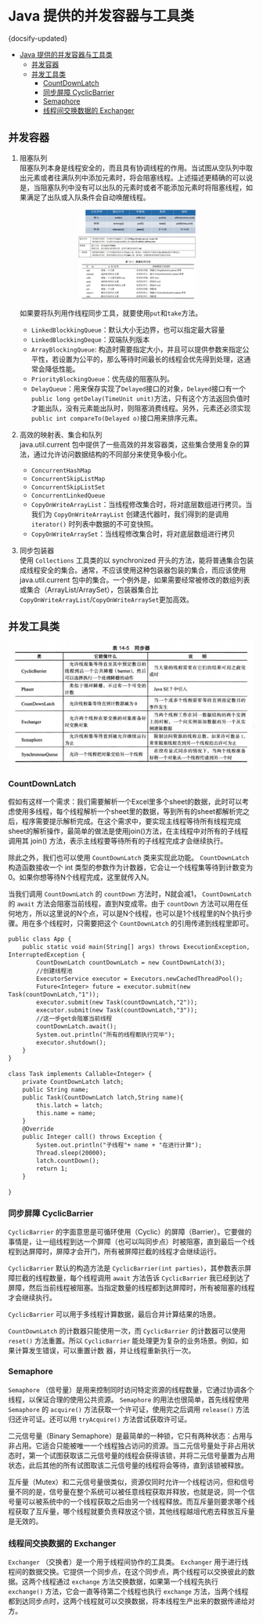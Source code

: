 # Java 提供的并发容器与工具类
{docsify-updated}

- [Java 提供的并发容器与工具类](#java-提供的并发容器与工具类)
	- [并发容器](#并发容器)
	- [并发工具类](#并发工具类)
		- [CountDownLatch](#countdownlatch)
		- [同步屏障 CyclicBarrier](#同步屏障-cyclicbarrier)
		- [Semaphore](#semaphore)
		- [线程间交换数据的 Exchanger](#线程间交换数据的-exchanger)


## 并发容器
1. 阻塞队列  
   阻塞队列本身是线程安全的，而且具有协调线程的作用。当试图从空队列中取出元素或者往满队列中添加元素时，将会阻塞线程。上述描述更精确的可以说是，当阻塞队列中没有可以出队的元素时或者不能添加元素时将阻塞线程，如果满足了出队或入队条件会自动唤醒线程。
   <center><img src="pics/blocking-queue.png" width="50%"></center>
   <center><img src="pics/blocking-q.jpg" width="50%"></center>
   
   如果要将队列用作线程同步工具，就要使用`put`和`take`方法。

   + `LinkedBlockkingQueue`：默认大小无边界，也可以指定最大容量
   + `LinkedBlockkingDeque`：双端队列版本
   + `ArrayBlockingQueue`: 构造时需要指定大小，并且可以提供参数来指定公平性，若设置为公平的，那么等待时间最长的线程会优先得到处理，这通常会降低性能。
   + `PriorityBlockingQueue`：优先级的阻塞队列。
   + `DelayQueue`：用来保存实现了`Delayed`接口的对象，`Delayed`接口有一个`public long getDelay(TimeUnit unit)`方法，只有这个方法返回负值时才能出队，没有元素能出队时，则阻塞消费线程。另外，元素还必须实现`public int compareTo(Delayed o)`接口用来排序元素。

2. 高效的映射表、集合和队列  
   java.util.current 包中提供了一些高效的并发容器类，这些集合使用复杂的算法，通过允许访问数据结构的不同部分来使竞争极小化。
   + `ConcurrentHashMap`
   + `ConcurrentSkipListMap`
   + `ConcurrentSkipListSet`
   + `ConcurrentLinkedQueue`
   + `CopyOnWriteArrayList`：当线程修改集合时，将对底层数组进行拷贝。当我们为 `CopyOnWriteArrayList` 创建迭代器时，我们得到的是调用 `iterator()` 时列表中数据的不可变快照。
   + `CopyOnWriteArraySet`：当线程修改集合时，将对底层数组进行拷贝
3. 同步包装器  
   使用 `Collections` 工具类的以 synchronized 开头的方法，能将普通集合包装成线程安全的集合。通常，不应该使用这种包装器包装的集合，而应该使用java.util.current 包中的集合。一个例外是，如果需要经常被修改的数组列表或集合（ArrayList/ArraySet），包装器集合比`CopyOnWriteArrayList`/`CopyOnWriteArraySet`更加高效。

## 并发工具类
<center><img src="pics/synchronizer.png" alt=""></center>

### CountDownLatch  
假如有这样一个需求：我们需要解析一个Excel里多个sheet的数据，此时可以考虑使用多线程，每个线程解析一个sheet里的数据，等到所有的sheet都解析完之后，程序需要提示解析完成。在这个需求中，要实现主线程等待所有线程完成sheet的解析操作，最简单的做法是使用join()方法，在主线程中对所有的子线程调用其 join() 方法，表示主线程要等待所有的子线程完成才会继续执行。

除此之外，我们也可以使用 `CountDownLatch` 类来实现此功能。 `CountDownLatch` 构造函数接收一个 int 类型的参数作为计数器，它会让一个线程集等待到计数变为0。如果你想等待N个线程完成，这里就传入N。

当我们调用 `CountDownLatch` 的 `countDown` 方法时，N就会减1， `CountDownLatch` 的 `await` 方法会阻塞当前线程，直到N变成零。由于 `countDown` 方法可以用在任何地方，所以这里说的N个点，可以是N个线程，也可以是1个线程里的N个执行步骤。用在多个线程时，只需要把这个 `CountDownLatch` 的引用传递到线程里即可。

```
public class App {
	public static void main(String[] args) throws ExecutionException, InterruptedException {
		CountDownLatch countDownLatch = new CountDownLatch(3);
		//创建线程池
		ExecutorService executor = Executors.newCachedThreadPool();
		Future<Integer> future = executor.submit(new Task(countDownLatch,"1"));
		executor.submit(new Task(countDownLatch,"2"));
		executor.submit(new Task(countDownLatch,"3"));
		//这一步get会阻塞当前线程
		countDownLatch.await();
		System.out.println("所有的线程都执行完毕");
		executor.shutdown();
	}
}

class Task implements Callable<Integer> {
	private CountDownLatch latch;
	public String name;
	public Task(CountDownLatch latch,String name){
		this.latch = latch;
		this.name = name;
	}
	@Override
	public Integer call() throws Exception {
		System.out.println("子线程"+ name + "在进行计算");
		Thread.sleep(20000);
		latch.countDown();
		return 1;
	}

}
```

### 同步屏障 CyclicBarrier  
`CyclicBarrier` 的字面意思是可循环使用（Cyclic）的屏障（Barrier）。它要做的事情是，让一组线程到达一个屏障（也可以叫同步点）时被阻塞，直到最后一个线程到达屏障时，屏障才会开门，所有被屏障拦截的线程才会继续运行。

`CyclicBarrier` 默认的构造方法是 `CyclicBarrier(int parties)`，其参数表示屏障拦截的线程数量，每个线程调用 `await` 方法告诉 `CyclicBarrier` 我已经到达了屏障，然后当前线程被阻塞。当指定数量的线程都到达屏障时，所有被阻塞的线程才会继续执行。

`CyclicBarrier` 可以用于多线程计算数据，最后合并计算结果的场景。

`CountDownLatch` 的计数器只能使用一次，而 `CyclicBarrier` 的计数器可以使用 `reset()` 方法重置。所以 `CyclicBarrier` 能处理更为复杂的业务场景。例如，如果计算发生错误，可以重置计数
器，并让线程重新执行一次。

### Semaphore  
`Semaphore` （信号量）是用来控制同时访问特定资源的线程数量，它通过协调各个线程，以保证合理的使用公共资源。 `Semaphore` 的用法也很简单，首先线程使用 `Semaphore` 的 `acquire()` 方法获取一个许可证，使用完之后调用 `release()` 方法归还许可证。还可以用 `tryAcquire()` 方法尝试获取许可证。

二元信号量（Binary Semaphore）是最简单的一种锁，它只有两种状态：占用与非占用。它适合只能被唯一一个线程独占访问的资源。当二元信号量处于非占用状态时，第一个试图获取该二元信号量的线程会获得该锁，并将二元信号量置为占用状态，此后其他的所有试图取该二元信号量的线程将会等待，直到该锁被释放。

互斥量（Mutex）和二元信号量很类似，资源仅同时允许一个线程访问，但和信号量不同的是，信号量在整个系统可以被任意线程获取并释放，也就是说，同一个信号量可以被系统中的一个线程获取之后由另一个线程释放。而互斥量则要求哪个线程获取了互斥量，哪个线程就要负责释放这个锁，其他线程越俎代庖去释放互斥量是无效的。

### 线程间交换数据的 Exchanger  
`Exchanger` （交换者）是一个用于线程间协作的工具类。 `Exchanger` 用于进行线程间的数据交换。它提供一个同步点，在这个同步点，两个线程可以交换彼此的数据。这两个线程通过 `exchange` 方法交换数据，如果第一个线程先执行 `exchange()` 方法，它会一直等待第二个线程也执行 `exchange` 方法，当两个线程都到达同步点时，这两个线程就可以交换数据，将本线程生产出来的数据传递给对方。
